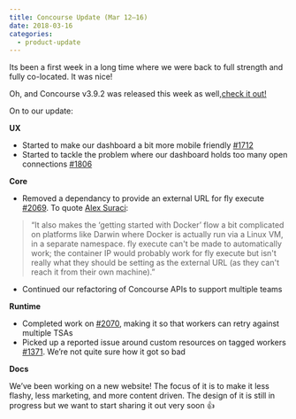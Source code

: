 ```yaml
---
title: Concourse Update (Mar 12–16)
date: 2018-03-16
categories:
  - product-update
---
```


Its been a first week in a long time where we were back to full strength and fully co-located. It was nice!

<!-- more -->

Oh, and Concourse v3.9.2 was released this week as well,[check it out!](https://concourse-ci.org/downloads.html#v392)

On to our update:

**UX**

- Started to make our dashboard a bit more mobile friendly [#1712](https://github.com/concourse/concourse/issues/1712)
- Started to tackle the problem where our dashboard holds too many open
  connections [#1806](https://github.com/concourse/concourse/issues/1806)

**Core**

- Removed a dependancy to provide an external URL for fly
  execute [#2069](https://github.com/concourse/concourse/issues/2069). To
  quote [Alex Suraci](https://medium.com/u/263a63b2f209):

> “It also makes the ‘getting started with Docker’ flow a bit complicated on platforms like Darwin where Docker is
> actually run via a Linux VM, in a separate namespace. fly execute can't be made to automatically work; the container IP
> would probably work for fly execute but isn't really what they should be setting as the external URL (as they can't
> reach it from their own machine).”

- Continued our refactoring of Concourse APIs to support multiple teams

**Runtime**

- Completed work on [#2070](https://github.com/concourse/concourse/issues/2070), making it so that workers can retry
  against multiple TSAs
- Picked up a reported issue around custom resources on tagged
  workers [#1371](https://github.com/concourse/concourse/issues/1371). We’re not quite sure how it got so bad

**Docs**

We’ve been working on a new website! The focus of it is to make it less flashy, less marketing, and more content driven.
The design of it is still in progress but we want to start sharing it out very soon 👍

